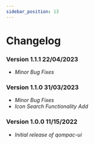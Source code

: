 ```yaml
---
sidebar_position: 13
---
```


# Changelog

<div className="border-bottom border-dark mb-2"></div>

### Version 1.1.1 <span className="badge release_date">22/04/2023</span>

- _Minor Bug Fixes_


<div className="border-bottom border-dark mb-2"></div>

### Version 1.1.0 <span className="badge release_date">31/03/2023</span>

- _Minor Bug Fixes_
- _Icon Search Functionality Add_

<div className="border-bottom border-dark mb-2"></div>

### Version 1.0.0 <span className="badge release_date">11/15/2022</span>

- _Initial release of qompac-ui_